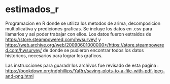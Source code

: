 # estimados_r
  Programacion en R  donde se utiliza los metodos de arima, decomposicion multiplicativa y prediciones graficas.
 Se incluye los datos en .csv para llamarlos y asi poder trabajar con ellos.
 Los datos fueron estraidos de https://store.steampowered.com/hwsurvey/ y https://web.archive.org/web/20090601000000*/https://store.steampowered.com/hwsurvey/
 de donde se pudieron encontrar todos los datos historicos, necesarios para lograr los graficos.
 
 Las instrucciones para guaradr los archivos fue revisado de esta pagina : https://bookdown.org/ndphillips/YaRrr/saving-plots-to-a-file-with-pdf-jpeg-and-png.html
